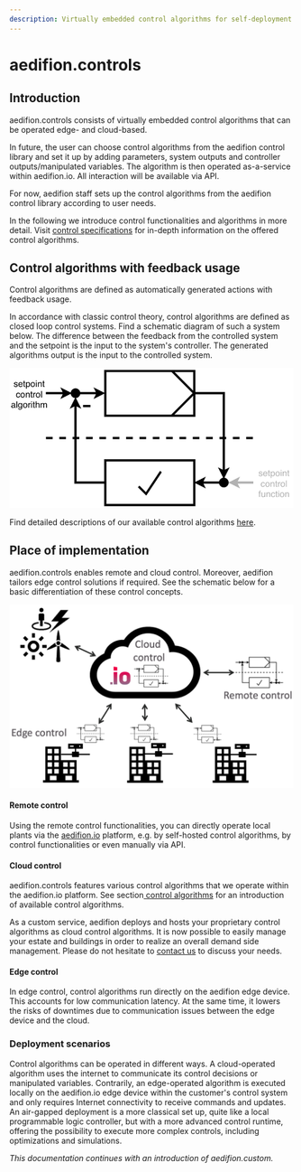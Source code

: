 ```yaml
---
description: Virtually embedded control algorithms for self-deployment.
---
```


# aedifion.controls

## Introduction

aedifion.controls consists of virtually embedded control algorithms that can be operated edge- and cloud-based.

In future, the user can choose control algorithms from the aedifion control library and set it up by adding parameters, system outputs and controller outputs/manipulated variables. The algorithm is then operated as-a-service within aedifion.io. All interaction will be available via API.

For now, aedifion staff sets up the control algorithms from the aedifion control library according to user needs.

In the following we introduce control functionalities and algorithms in more detail. Visit [control specifications](engineers/controls.md) for in-depth information on the offered control algorithms.

## Control algorithms with feedback usage

Control algorithms are defined as automatically generated actions with feedback usage.

In accordance with classic control theory, control algorithms are defined as closed loop control systems. Find a schematic diagram of such a system below. The difference between the feedback from the controlled system and the setpoint is the input to the system's controller. The generated algorithms output is the input to the controlled system.

![closed loop control system to explain concept of control algorithms](.gitbook/assets/bildschirmfoto-2019-03-05-um-10.21.10.png)

Find detailed descriptions of our available control algorithms [here](engineers/controls.md).

## Place of implementation

aedifion.controls enables remote and cloud control. Moreover, aedifion tailors edge control solutions if required. See the schematic below for a basic differentiation of these control concepts.



![Differentiation of control concepts](.gitbook/assets/bildschirmfoto-2019-02-28-um-12.46.03.png)

#### Remote control

Using the remote control functionalities, you can directly operate local plants via the [aedifion.io](aedifion.io/) platform, e.g. by self-hosted control algorithms, by control functionalities or even manually via API.

#### Cloud control

aedifion.controls features various control algorithms that we operate within the aedifion.io platform. See section[ control algorithms](engineers/controls.md) for an introduction of available control algorithms.

As a custom service, aedifion deploys and hosts your proprietary control algorithms as cloud control algorithms. It is now possible to easily manage your estate and buildings in order to realize an overall demand side management. Please do not hesitate to [contact us](contact.md) to discuss your needs. 

#### Edge control

In edge control, control algorithms run directly on the aedifion edge device. This accounts for low communication latency. At the same time, it lowers the risks of downtimes due to communication issues between the edge device and the cloud.

### Deployment scenarios

Control algorithms can be operated in different ways. A cloud-operated algorithm uses the internet to communicate its control decisions or manipulated variables. Contrarily, an edge-operated algorithm is executed locally on the aedifion.io edge device within the customer's control system and only requires Internet connectivity to receive commands and updates. An air-gapped deployment is a more classical set up, quite like a local programmable logic controller, but with a more advanced control runtime, offering the possibility to execute more complex controls, including optimizations and simulations.

_This documentation continues with an introduction of aedifion.custom._ 


